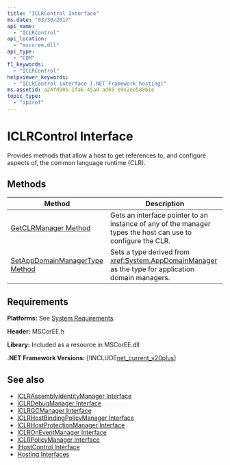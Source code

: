 ```yaml
---
title: "ICLRControl Interface"
ms.date: "03/30/2017"
api_name: 
  - "ICLRControl"
api_location: 
  - "mscoree.dll"
api_type: 
  - "COM"
f1_keywords: 
  - "ICLRControl"
helpviewer_keywords: 
  - "ICLRControl interface [.NET Framework hosting]"
ms.assetid: a24fd905-1fa6-45a0-ad65-e9e2ee58861e
topic_type: 
  - "apiref"
---
```

# ICLRControl Interface
Provides methods that allow a host to get references to, and configure aspects of, the common language runtime (CLR).  
  
## Methods  
  
|Method|Description|  
|------------|-----------------|  
|[GetCLRManager Method](../../../../docs/framework/unmanaged-api/hosting/iclrcontrol-getclrmanager-method.md)|Gets an interface pointer to an instance of any of the manager types the host can use to configure the CLR.|  
|[SetAppDomainManagerType Method](../../../../docs/framework/unmanaged-api/hosting/iclrcontrol-setappdomainmanagertype-method.md)|Sets a type derived from <xref:System.AppDomainManager> as the type for application domain managers.|  
  
## Requirements  
 **Platforms:** See [System Requirements](../../../../docs/framework/get-started/system-requirements.md).  
  
 **Header:** MSCorEE.h  
  
 **Library:** Included as a resource in MSCorEE.dll  
  
 **.NET Framework Versions:** [!INCLUDE[net_current_v20plus](../../../../includes/net-current-v20plus-md.md)]  
  
## See also

- [ICLRAssemblyIdentityManager Interface](../../../../docs/framework/unmanaged-api/hosting/iclrassemblyidentitymanager-interface.md)
- [ICLRDebugManager Interface](../../../../docs/framework/unmanaged-api/hosting/iclrdebugmanager-interface.md)
- [ICLRGCManager Interface](../../../../docs/framework/unmanaged-api/hosting/iclrgcmanager-interface.md)
- [ICLRHostBindingPolicyManager Interface](../../../../docs/framework/unmanaged-api/hosting/iclrhostbindingpolicymanager-interface.md)
- [ICLRHostProtectionManager Interface](../../../../docs/framework/unmanaged-api/hosting/iclrhostprotectionmanager-interface.md)
- [ICLROnEventManager Interface](../../../../docs/framework/unmanaged-api/hosting/iclroneventmanager-interface.md)
- [ICLRPolicyManager Interface](../../../../docs/framework/unmanaged-api/hosting/iclrpolicymanager-interface.md)
- [IHostControl Interface](../../../../docs/framework/unmanaged-api/hosting/ihostcontrol-interface.md)
- [Hosting Interfaces](../../../../docs/framework/unmanaged-api/hosting/hosting-interfaces.md)
